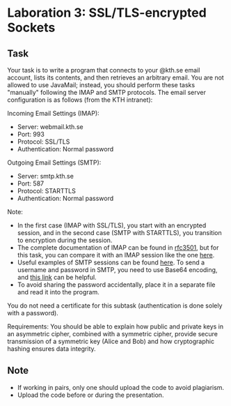 # Laboration 3: SSL/TLS-encrypted Sockets

## Task

Your task is to write a program that connects to your @kth.se email account, lists its contents, and then retrieves an arbitrary email. You are not allowed to use JavaMail; instead, you should perform these tasks "manually" following the IMAP and SMTP protocols. The email server configuration is as follows (from the KTH intranet):

Incoming Email Settings (IMAP):
- Server: webmail.kth.se
- Port: 993
- Protocol: SSL/TLS
- Authentication: Normal password

Outgoing Email Settings (SMTP):
- Server: smtp.kth.se
- Port: 587
- Protocol: STARTTLS
- Authentication: Normal password

Note:

- In the first case (IMAP with SSL/TLS), you start with an encrypted session, and in the second case (SMTP with STARTTLS), you transition to encryption during the session.
- The complete documentation of IMAP can be found in [rfc3501](https://tools.ietf.org/html/rfc3501), but for this task, you can compare it with an IMAP session like the one [here](https://en.wikipedia.org/wiki/Internet_Message_Access_Protocol).
- Useful examples of SMTP sessions can be found [here](https://www.samlogic.net/articles/smtp-commands-reference.htm). To send a username and password in SMTP, you need to use Base64 encoding, and [this link](https://docs.oracle.com/javase/8/docs/api/java/util/Base64.html) can be helpful.
- To avoid sharing the password accidentally, place it in a separate file and read it into the program.

You do not need a certificate for this subtask (authentication is done solely with a password).

Requirements: You should be able to explain how public and private keys in an asymmetric cipher, combined with a symmetric cipher, provide secure transmission of a symmetric key (Alice and Bob) and how cryptographic hashing ensures data integrity.

## Note

- If working in pairs, only one should upload the code to avoid plagiarism.
- Upload the code before or during the presentation.
